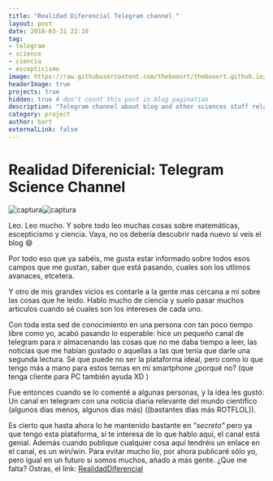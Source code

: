 ```yaml
---
title: "Realidad Diferencial Telegram channel "
layout: post
date: 2018-03-31 22:10
tag: 
- telegram
- science
- ciencia
- escepticismo
image: https://raw.githubusercontent.com/thebooort/thebooort.github.io/master/assets/images/telegram3.png
headerImage: true
projects: true
hidden: true # don't count this post in blog pagination
description: "Telegram channel about blog and other sciences stuff related news"
category: project
author: bart
externalLink: false
---
```



# Realidad Diferenicial: Telegram Science Channel

![captura](https://raw.githubusercontent.com/thebooort/thebooort.github.io/master/assets/images/telegram1.png)![captura](https://raw.githubusercontent.com/thebooort/thebooort.github.io/master/assets/images/telegram2.png)
 
Leo. Leo mucho. Y sobre todo leo muchas cosas sobre matemáticas, escepticismo y ciencia. Vaya, no os debería descubrir nada nuevo si veis el blog :smile: 

Por todo eso que ya sabéis, me gusta estar informado sobre todos esos campos que me gustan, saber que está pasando, cuales son los utlimos avanaces, etcetera. 

Y otro de mis grandes vicios es contarle a la gente mas cercana a mí sobre las cosas que he leido. Hablo mucho de ciencia y suelo pasar muchos articulos cuando sé cuales son los intereses de cada uno. 

Con toda esta sed de conocimiento en una persona con tan poco tiempo libre como yo, acabó pasando lo esperable: hice un pequeño canal de telegram para ir almacenando las cosas que no me daba tiempo a leer, las noticias que me habían gustado o aquellas a las que tenía que darle una segunda lectura. Sé que puede no ser la plataforma ideal, pero como lo que tengo más a mano para estos temas en mi smartphone ¿porqué no? (que tenga cliente para PC también ayuda XD )

Fue entonces cuando se lo comenté a algunas personas, y la idea les gustó: Un canal en telegram con una noticia diaria relevante del mundo cientifico (algunos dias menos, algunos dias más) ((bastantes dias más ROTFLOL)).

Es cierto que hasta ahora lo he mantenido bastante en *"secreto"* pero ya que tengo esta plataforma, si te interesa de lo que hablo aquí, el canal está genial. Además cuando publique cualquier cosa aquí tendréis un enlace en el canal, es un win/win. 
Para evitar mucho lío, por ahora publicaré sólo yo, pero igual en un futuro si somos muchos, añado a más gente. ¿Que me falta? Ostras, el link:
[RealidadDiferencial](https://t.me/realidaddiferencial)



